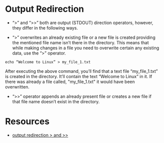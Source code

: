 # Output Redirection

* “>” and “>>” both are output (STDOUT) direction operators, however, they differ in the following ways.

* “>” overwrites an already existing file or a new file is created providing the mentioned file name isn’t there in the directory. This means that while making changes in a file you need to overwrite certain any existing data, use the “>” operator.

```
echo “Welcome to Linux” > my_file_1.txt
```

After executing the above command, you’ll find that a text file “my_file_1.txt” is created in the directory. It’ll contain the text “Welcome to Linux” in it.  If there was already a file called, "my_file_1.txt" it would have been overwritten.

* “>>” operator appends an already present file or creates a new file if that file name doesn’t exist in the directory. 


# Resources

* [output redirection > and >>](https://www.shells.com/l/en-US/tutorial/Difference-between-%E2%80%9C%3E%E2%80%9D-and-%E2%80%9C%3E%3E%E2%80%9D-in-Linux#)